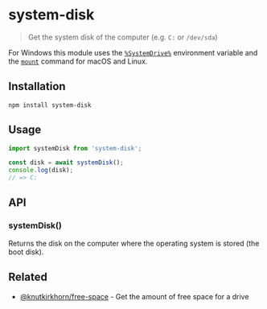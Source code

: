 # system-disk

> Get the system disk of the computer (e.g. `C:` or `/dev/sda`)

For Windows this module uses the [`%SystemDrive%`](http://environmentvariables.org/SystemDrive) environment variable and the [`mount`](https://en.wikipedia.org/wiki/Mount_(Unix)) command for macOS and Linux.

## Installation

```
npm install system-disk
```

## Usage

```js
import systemDisk from 'system-disk';

const disk = await systemDisk();
console.log(disk);
// => C:
```

## API

### systemDisk()

Returns the disk on the computer where the operating system is stored (the boot disk).

## Related

- [@knutkirkhorn/free-space](https://github.com/knutkirkhorn/free-space) - Get the amount of free space for a drive
